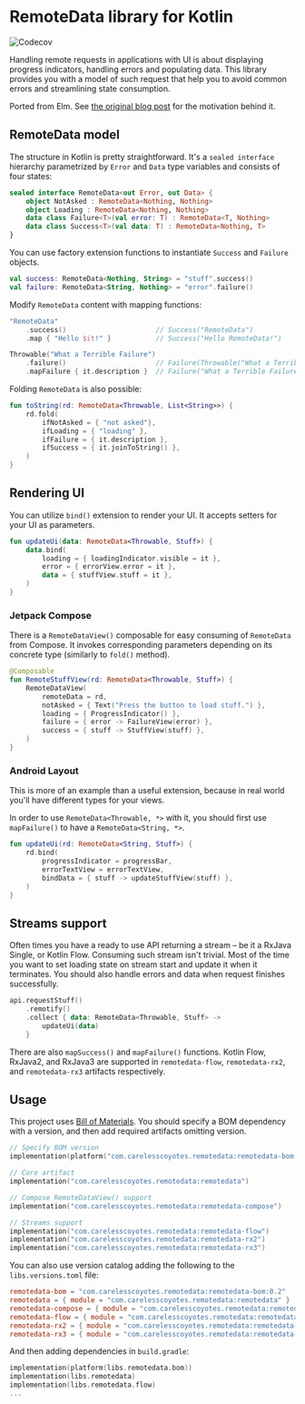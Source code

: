 RemoteData library for Kotlin
=============================

![Codecov](https://img.shields.io/codecov/c/github/careless-coyotes/remotedata?logo=codecov)

Handling remote requests in applications with UI is about displaying progress
indicators, handling errors and populating data.
This library provides you with a model of such request that help you to avoid
common errors and streamlining state consumption.

Ported from Elm.
See [the original blog post][elm-remotedata] for the motivation behind it.


RemoteData model
----------

The structure in Kotlin is pretty straightforward. It's a `sealed interface`
hierarchy parametrized by `Error` and `Data` type variables and consists of four
states:

```kotlin
sealed interface RemoteData<out Error, out Data> {
    object NotAsked : RemoteData<Nothing, Nothing>
    object Loading : RemoteData<Nothing, Nothing>
    data class Failure<T>(val error: T) : RemoteData<T, Nothing>
    data class Success<T>(val data: T) : RemoteData<Nothing, T>
}
```

You can use factory extension functions to instantiate `Success` and `Failure`
objects.

```kotlin
val success: RemoteData<Nothing, String> = "stuff".success()
val failure: RemoteData<String, Nothing> = "error".failure()
```

Modify `RemoteData` content with mapping functions:

```kotlin
"RemoteData"
    .success()                      // Success("RemoteData")
    .map { "Hello $it!" }           // Success("Hello RemoteData!")
```
```kotlin
Throwable("What a Terrible Failure")
    .failure()                      // Failure(Throwable("What a Terrible Failure")
    .mapFailure { it.description }  // Failure("What a Terrible Failure")
```

Folding `RemoteData` is also possible:

```kotlin
fun toString(rd: RemoteData<Throwable, List<String>>) {
    rd.fold(
        ifNotAsked = { "not asked"},
        ifLoading = { "loading" },
        ifFailure = { it.description },
        ifSuccess = { it.joinToString() },
    )
}
```


Rendering UI
------------

You can utilize `bind()` extension to render your UI.
It accepts setters for your UI as parameters.

```kotlin
fun updateUi(data: RemoteData<Throwable, Stuff>) {
    data.bind(
        loading = { loadingIndicator.visible = it },
        error = { errorView.error = it },
        data = { stuffView.stuff = it },
    )
}
```


### Jetpack Compose

There is a `RemoteDataView()` composable for easy consuming of `RemoteData` from
Compose. It invokes corresponding parameters depending on its concrete type
(similarly to `fold()` method).

```kotlin
@Composable
fun RemoteStuffView(rd: RemoteData<Throwable, Stuff>) {
    RemoteDataView(
        remoteData = rd,
        notAsked = { Text("Press the button to load stuff.") },
        loading = { ProgressIndicator() },
        failure = { error -> FailureView(error) },
        success = { stuff -> StuffView(stuff) },
    )
}
```


### Android Layout

This is more of an example than a useful extension, because in real world you'll
have different types for your views.

In order to use `RemoteData<Throwable, *>` with it, you should first use
`mapFailure()` to have a `RemoteData<String, *>`.

```kotlin
fun updateUi(rd: RemoteData<String, Stuff>) {
    rd.bind(
        progressIndicator = progressBar,
        errorTextView = errorTextView,
        bindData = { stuff -> updateStuffView(stuff) },
    )
}
```


Streams support
---------------

Often times you have a ready to use API returning a stream – be it a RxJava
Single, or Kotlin Flow. Consuming such stream isn't trivial. Most of the time
you want to set loading state on stream start and update it when it terminates.
You should also handle errors and data when request finishes successfully.

```kotlin
api.requestStuff()
    .remotify()
    .collect { data: RemoteData<Throwable, Stuff> ->
        updateUi(data)
    }

```

There are also `mapSuccess()` and `mapFailure()` functions.
Kotlin Flow, RxJava2, and RxJava3 are supported in `remotedata-flow`,
`remotedata-rx2`, and `remotedata-rx3` artifacts respectively.


Usage
-----

This project uses [Bill of Materials](https://docs.gradle.org/current/userguide/platforms.html#sub:bom_import).
You should specify a BOM dependency with a version, and then add required
artifacts omitting version.

```kotlin
// Specify BOM version
implementation(platform("com.carelesscoyotes.remotedata:remotedata-bom:$version"))

// Core artifact
implementation("com.carelesscoyotes.remotedata:remotedata")

// Compose RemoteDataView() support
implementation("com.carelesscoyotes.remotedata:remotedata-compose")

// Streams support
implementation("com.carelesscoyotes.remotedata:remotedata-flow")
implementation("com.carelesscoyotes.remotedata:remotedata-rx2")
implementation("com.carelesscoyotes.remotedata:remotedata-rx3")
```

You can also use version catalog adding the following to the `libs.versions.toml` file:

```toml
remotedata-bom = "com.carelesscoyotes.remotedata:remotedata-bom:0.2"
remotedata = { module = "com.carelesscoyotes.remotedata:remotedata" }
remotedata-compose = { module = "com.carelesscoyotes.remotedata:remotedata-compose" }
remotedata-flow = { module = "com.carelesscoyotes.remotedata:remotedata-flow" }
remotedata-rx2 = { module = "com.carelesscoyotes.remotedata:remotedata-rx2" }
remotedata-rx3 = { module = "com.carelesscoyotes.remotedata:remotedata-rx3" }
```

And then adding dependencies in `build.gradle`:

```kotlin
implementation(platform(libs.remotedata.bom))
implementation(libs.remotedata)
implementation(libs.remotedata.flow)
...
```

[elm-remotedata]: http://blog.jenkster.com/2016/06/how-elm-slays-a-ui-antipattern.html
